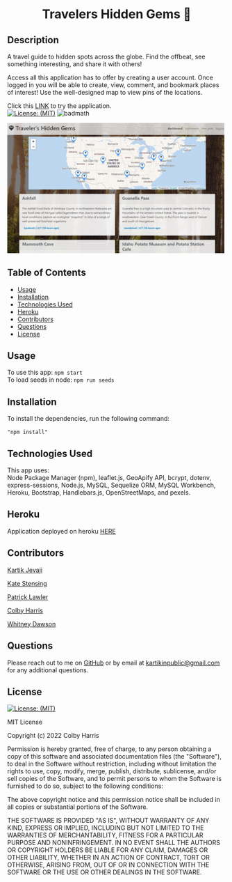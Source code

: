 <h1 align="center">Travelers Hidden Gems 👋</h1>

## Description
A travel guide to hidden spots across the globe. Find the offbeat, see something interesting, and share it with others!

Access all this application has to offer by creating a user account.  Once logged in you will be able to create, view, comment, and bookmark places of interest!  Use the well-designed map to view pins of the locations.  
  
Click this [LINK](https://sleepy-woodland-16634.herokuapp.com/) to try the application.   
[![License: (MIT)](https://img.shields.io/badge/License-MIT-yellow.svg)](https://choosealicense.com/licenses/mit/)   ![badmath](https://img.shields.io/github/languages/top/nitrotap/ecomm-db)   


<img width="500" alt="traveler's hidden gems landing page" src="public/assets/images/screenCap.JPG">

## Table of Contents   
* [Usage](#usage)   
* [Installation](#installation)   
* [Technologies Used](#technologies-used)   
* [Heroku](#heroku)
* [Contributors](#contributors)   
* [Questions](#Questions)   
* [License](#license)   


## Usage
To use this app:
```npm start```   
To load seeds in node:
```npm run seeds```   
 
## Installation
To install the dependencies, run the following command:

    "npm install"

## Technologies Used
This app uses:   
Node Package Manager (npm), leaflet.js, GeoApify API, bcrypt, dotenv, express-sessions, Node.js, MySQL, Sequelize ORM, MySQL Workbench, Heroku, Bootstrap, Handlebars.js, OpenStreetMaps, and pexels.

## Heroku
Application deployed on heroku [HERE](https://sleepy-woodland-16634.herokuapp.com/)

## Contributors
[Kartik Jevaji](https://github.com/nitrotap)

[Kate Stensing](https://github.com/kstensing)

[Patrick Lawler](https://github.com/pjlawler)

[Colby Harris](https://github.com/Harabushi)

[Whitney Dawson](https://github.com/whitneydawson123)

## Questions   

Please reach out to me on [GitHub](https://github.com/nitrotap) or by email at kartikinpublic@gmail.com for any additional questions.  


## License
[![License: (MIT)](https://img.shields.io/badge/License-MIT-yellow.svg)](https://choosealicense.com/licenses/mit/)

MIT License

Copyright (c) 2022 Colby Harris

Permission is hereby granted, free of charge, to any person obtaining a copy
of this software and associated documentation files (the "Software"), to deal
in the Software without restriction, including without limitation the rights
to use, copy, modify, merge, publish, distribute, sublicense, and/or sell
copies of the Software, and to permit persons to whom the Software is
furnished to do so, subject to the following conditions:

The above copyright notice and this permission notice shall be included in all
copies or substantial portions of the Software.

THE SOFTWARE IS PROVIDED "AS IS", WITHOUT WARRANTY OF ANY KIND, EXPRESS OR
IMPLIED, INCLUDING BUT NOT LIMITED TO THE WARRANTIES OF MERCHANTABILITY,
FITNESS FOR A PARTICULAR PURPOSE AND NONINFRINGEMENT. IN NO EVENT SHALL THE
AUTHORS OR COPYRIGHT HOLDERS BE LIABLE FOR ANY CLAIM, DAMAGES OR OTHER
LIABILITY, WHETHER IN AN ACTION OF CONTRACT, TORT OR OTHERWISE, ARISING FROM,
OUT OF OR IN CONNECTION WITH THE SOFTWARE OR THE USE OR OTHER DEALINGS IN THE
SOFTWARE.

